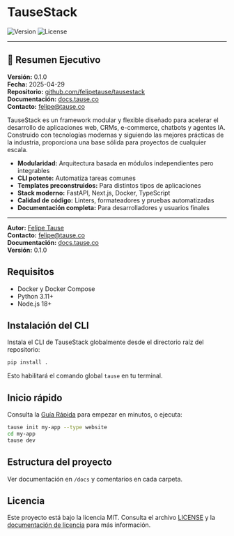 # TauseStack

![Version](https://img.shields.io/badge/version-0.1.0-blue.svg)
![License](https://img.shields.io/badge/license-MIT-green.svg)

---

## 🚀 Resumen Ejecutivo

**Versión:** 0.1.0  
**Fecha:** 2025-04-29  
**Repositorio:** [github.com/felipetause/tausestack](https://github.com/felipetause/tausestack)  
**Documentación:** [docs.tause.co](https://docs.tause.co)  
**Contacto:** [felipe@tause.co](mailto:felipe@tause.co)

TauseStack es un framework modular y flexible diseñado para acelerar el desarrollo de aplicaciones web, CRMs, e-commerce, chatbots y agentes IA. Construido con tecnologías modernas y siguiendo las mejores prácticas de la industria, proporciona una base sólida para proyectos de cualquier escala.

- **Modularidad:** Arquitectura basada en módulos independientes pero integrables
- **CLI potente:** Automatiza tareas comunes
- **Templates preconstruidos:** Para distintos tipos de aplicaciones
- **Stack moderno:** FastAPI, Next.js, Docker, TypeScript
- **Calidad de código:** Linters, formateadores y pruebas automatizadas
- **Documentación completa:** Para desarrolladores y usuarios finales

---

**Autor:** [Felipe Tause](https://www.tause.co)  
**Contacto:** [felipe@tause.co](mailto:felipe@tause.co)  
**Documentación:** [docs.tause.co](https://docs.tause.co)  
**Versión:** 0.1.0

## Requisitos
- Docker y Docker Compose
- Python 3.11+
- Node.js 18+

## Instalación del CLI

Instala el CLI de TauseStack globalmente desde el directorio raíz del repositorio:

```bash
pip install .
```

Esto habilitará el comando global `tause` en tu terminal.

## Inicio rápido
Consulta la [Guía Rápida](docs/guides/quickstart.md) para empezar en minutos, o ejecuta:

```bash
tause init my-app --type website
cd my-app
tause dev
```

## Estructura del proyecto
Ver documentación en `/docs` y comentarios en cada carpeta.

## Licencia
Este proyecto está bajo la licencia MIT. Consulta el archivo [LICENSE](LICENSE) y la [documentación de licencia](docs/about/license.md) para más información.
